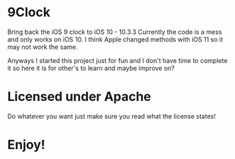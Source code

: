 # 9Clock 
Bring back the iOS 9 clock to iOS 10 - 10.3.3
Currently the code is a mess and only works on iOS 10.
I think Apple changed methods with iOS 11 so it may not work the same.

Anyways I started this project just for fun and I don't have time to complete it so here it is for other's to learn and maybe improve on?

# Licensed under Apache
Do whatever you want just make sure you read what the license states!

# Enjoy! 

